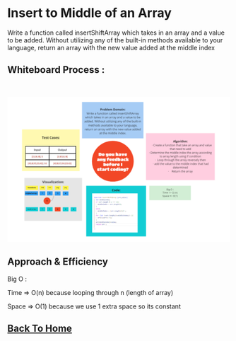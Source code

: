 
# Insert to Middle of an Array
<!-- Description of the challenge -->
Write a function called insertShiftArray which takes in an array and a value to be added. Without utilizing any of the built-in methods available to your language, return an array with the new value added at the middle index

## Whiteboard Process :
<br>

<!-- Embedded whiteboard image -->
![](./array-insert-shift.png)

## Approach & Efficiency
<!-- What approach did you take? Discuss Why. What is the Big O space/time for this approach? -->
Big O :

Time => O(n) because looping through n (length of array)

Space => O(1) because we use 1 extra space so its constant






## [Back To Home](../../../README.md)







